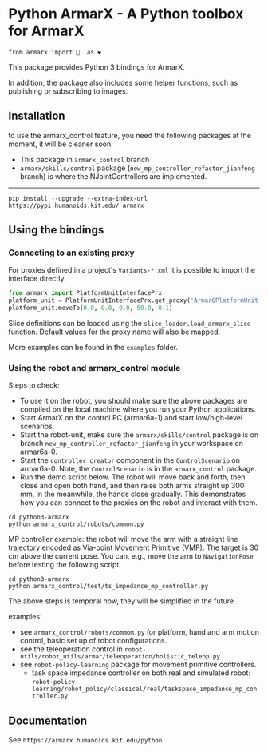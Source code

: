 # Python ArmarX - A Python toolbox for ArmarX

```
from armarx import 🤖  as ❤ 
```

This package provides Python 3 bindings for ArmarX.

In addition, the package also includes some helper functions, such as
publishing or subscribing to images.


## Installation

to use the armarx_control feature, you need the following packages at the moment, it will
be cleaner soon.
- This package in `armarx_control` branch
- `armarx/skills/control` package (`new_mp_controller_refactor_jianfeng` branch) is where the NJointControllers are implemented.

---

`pip install --upgrade --extra-index-url https://pypi.humanoids.kit.edu/ armarx`

## Using the bindings

### Connecting to an existing proxy

For proxies defined in a project's `Variants-*.xml` it is possible to import
the interface directly. 

```python
from armarx import PlatformUnitInterfacePrx
platform_unit = PlatformUnitInterfacePrx.get_proxy('Armar6PlatformUnit')
platform_unit.moveTo(0.0, 0.0, 0.0, 50.0, 0.1)
```

Slice definitions can be loaded using the `slice_loader.load_armarx_slice`
function. Default values for the proxy name will also be mapped.

More examples can be found in the `examples` folder.

### Using the robot and armarx_control module

Steps to check:
- To use it on the robot, you should make sure the above packages are compiled on the local machine where you run your 
Python applications.
- Start ArmarX on the control PC (armar6a-1) and start low/high-level scenarios. 
- Start the robot-unit, make sure the `armarx/skills/control` package is on branch `new_mp_controller_refactor_jianfeng` in your 
workspace on armar6a-0.
- Start the `controller_creator` component in the `ControlScenario` on armar6a-0. Note, the `ControlScenario` is in the `armarx_control` package.
- Run the demo script below. The robot will move back and forth, then close and open both hand, and then raise both arms straight up 300 mm, in
the meanwhile, the hands close gradually. This demonstrates how you can connect to the proxies on the robot and interact with them.
```shell
cd python3-armarx
python armarx_control/robots/common.py
```

MP controller example: the robot will move the arm with a straight line trajectory encoded as Via-point Movement Primitive (VMP). The target is 
30 cm above the current pose. You can, e.g., move the arm to `NavigationPose` before testing the following script.
```shell
cd python3-armarx
python armarx_control/test/ts_impedance_mp_controller.py
```

The above steps is temporal now, they will be simplified in the future.

examples:
- see `armarx_control/robots/commom.py` for platform, hand and arm motion control, basic set up of robot configurations.
- see the teleoperation control in `robot-utils/robot_utils/armar/teleoperation/holistic_teleop.py`
- see `robot-policy-learning` package for movement primitive controllers. 
  - task space impedance controller on both real and simulated robot: `robot-policy-learning/robot_policy/classical/real/taskspace_impedance_mp_controller.py`

## Documentation

See `https://armarx.humanoids.kit.edu/python`
